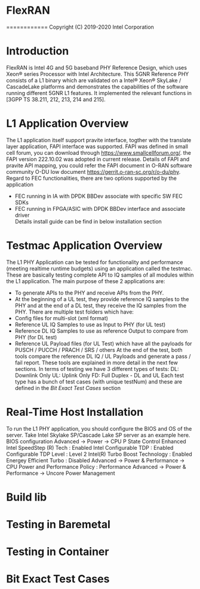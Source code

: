 # FlexRAN
============
Copyright (C) 2019-2020 Intel Corporation

Introduction
============
FlexRAN is Intel 4G and 5G baseband PHY Reference Design, which uses Xeon® series Processor with Intel Architecture. This 5GNR Reference PHY consists of a L1 binary which are validated on a Intel® Xeon® SkyLake / CascadeLake platforms and demonstrates the capabilities of the software running different 5GNR L1 features. It implemented the relevant functions in [3GPP TS 38.211, 212, 213, 214 and 215].

L1 Application Overview
============
The L1 application itself support pravite interface, togther with the translate layer application, FAPI interface was supported. FAPI was defined in small cell forum, you can download through https://www.smallcellforum.org/. the FAPI version 222.10.02 was adopted in current release. Details of FAPI and pravite API mapping, you could refer the FAPI document in O-RAN software community O-DU low document https://gerrit.o-ran-sc.org/r/o-du/phy. 
Regard to FEC functionalities, there are two options supported by the application
   * FEC running in IA with DPDK BBDev associate with specific SW FEC SDKs
   * FEC running in FPGA/ASIC with DPDK BBDev interface and associate driver<br>
Details install guide can be find in below installation section

Testmac Application Overview
============
The L1 PHY Application can be tested for functionality and performance (meeting realtime runtime budgets) using an application called the testmac. These are basically testing complete API to IQ samples of all modules within the L1 application. The main purpose of these 2 applications are:
  * To generate APIs to the PHY and receive APIs from the PHY.
  * At the beginning of a UL test, they provide reference IQ samples to the PHY and at the end of a DL test, they receive the IQ samples from the PHY.
There are multiple test folders which have:
  * Config files for multi-slot (xml format)
  * Reference UL IQ Samples to use as Input to PHY (for UL test)
  * Reference DL IQ Samples to use as reference Output to compare from PHY (for DL test)
  * Reference UL Payload files (for UL Test) which have all the payloads for PUSCH / PUCCH / PRACH / SRS / others
At the end of the test, both tools compare the reference DL IQ / UL Payloads and generate a pass / fail report.
These tools are explained in more detail in the next few sections. In terms of testing we have 3 different types of tests:
DL: Downlink Only
UL: Uplink Only
FD: Full Duplex - DL and UL
Each test type has a bunch of test cases (with unique testNum) and these are defined in the *Bit Exact Test Cases* section

Real-Time Host Installation
============
To run the L1 PHY application, you should configure the BIOS and OS of the server. Take Intel Skylake SP/Cascade Lake SP server as an example here.
BIOS configuration
  Advanced -> Power -> CPU P State Control
                                            Enhanced Intel SpeedStep (R) Tech : Enabled
                                            Intel Configurable TDP : Enabled
                                            Configurable TDP Level : Level 2
                                            Intel(R) Turbo Boost Technology : Enabled
                                            Energey Efficient Turbo : Disabled
  Advanced -> Power & Performance -> CPU Power and Performance Policy : Performance
  Advanced -> Power & Performance -> Uncore Power Management
                                      

Build lib
===========

Testing in Baremetal
===========

Testing in Container
===========

Bit Exact Test Cases
===========


